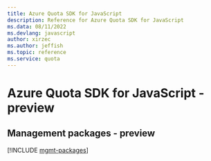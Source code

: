 ```yaml
---
title: Azure Quota SDK for JavaScript
description: Reference for Azure Quota SDK for JavaScript
ms.data: 08/11/2022
ms.devlang: javascript
author: xirzec
ms.author: jeffish
ms.topic: reference
ms.service: quota
---
```

# Azure Quota SDK for JavaScript - preview

## Management packages - preview
[!INCLUDE [mgmt-packages](quota-mgmt-index.md)]